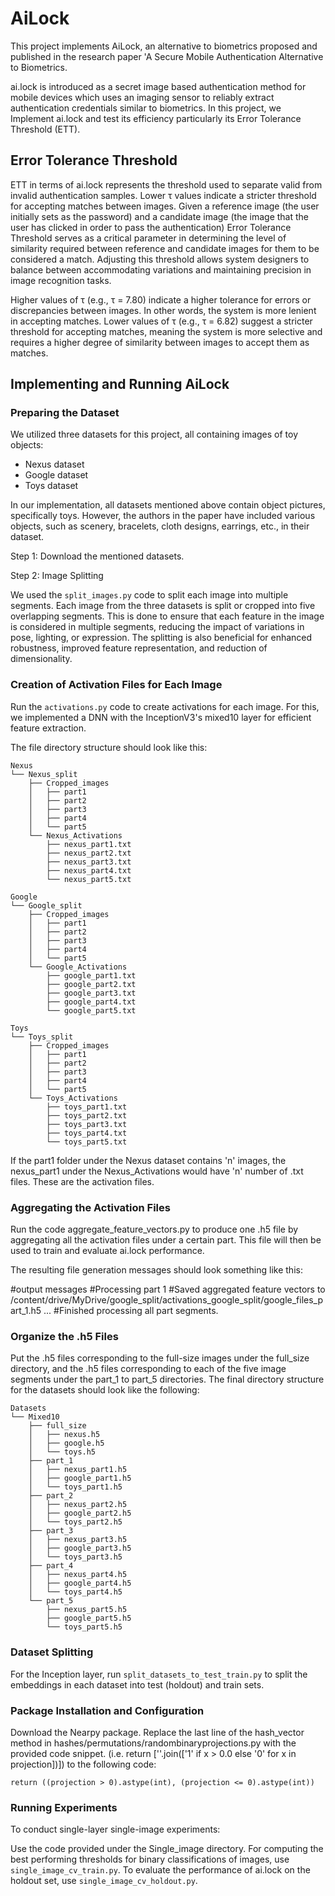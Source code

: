# AiLock
This project implements AiLock, an alternative to biometrics proposed and published in the research paper 'A Secure Mobile Authentication Alternative to Biometrics.

ai.lock is introduced as a secret image based authentication method for mobile devices which uses an imaging sensor to reliably extract authentication credentials similar to biometrics. In this project, we Implement ai.lock and test its efficiency particularly its Error Tolerance Threshold (ETT).

## Error Tolerance Threshold
ETT in terms of ai.lock represents the threshold used to separate valid from invalid authentication samples. Lower τ values indicate a stricter threshold for accepting matches between images. Given a reference image (the user initially sets as the password) and a candidate image (the image that the user has clicked in order to pass the authentication) Error Tolerance Threshold serves as a critical parameter in determining the level of similarity required between reference and candidate images for them to be considered a match. Adjusting this threshold allows system designers to balance between accommodating variations and maintaining precision in image recognition tasks.

Higher values of τ (e.g., τ = 7.80) indicate a higher tolerance for errors or discrepancies between images. In other words, the system is more lenient in accepting matches.
Lower values of τ (e.g., τ = 6.82) suggest a stricter threshold for accepting matches, meaning the system is more selective and requires a higher degree of similarity between images to accept them as matches.

## Implementing and Running AiLock

### Preparing the Dataset

We utilized three datasets for this project, all containing images of toy objects:

- Nexus dataset
- Google dataset
- Toys dataset

In our implementation, all datasets mentioned above contain object pictures, specifically toys. However, the authors in the paper have included various objects, such as scenery, bracelets, cloth designs, earrings, etc., in their dataset.

Step 1: Download the mentioned datasets.

Step 2: Image Splitting

We used the `split_images.py` code to split each image into multiple segments. Each image from the three datasets is split or cropped into five overlapping segments. This is done to ensure that each feature in the image is considered in multiple segments, reducing the impact of variations in pose, lighting, or expression. The splitting is also beneficial for enhanced robustness, improved feature representation, and reduction of dimensionality.

### Creation of Activation Files for Each Image

Run the `activations.py` code to create activations for each image. For this, we implemented a DNN with the InceptionV3's mixed10 layer for efficient feature extraction.

The file directory structure should look like this:

```
Nexus
└── Nexus_split
    ├── Cropped_images
    │   ├── part1
    │   ├── part2
    │   ├── part3
    │   ├── part4
    │   └── part5
    └── Nexus_Activations
        ├── nexus_part1.txt
        ├── nexus_part2.txt
        ├── nexus_part3.txt
        ├── nexus_part4.txt
        └── nexus_part5.txt

Google
└── Google_split
    ├── Cropped_images
    │   ├── part1
    │   ├── part2
    │   ├── part3
    │   ├── part4
    │   └── part5
    └── Google_Activations
        ├── google_part1.txt
        ├── google_part2.txt
        ├── google_part3.txt
        ├── google_part4.txt
        └── google_part5.txt

Toys
└── Toys_split
    ├── Cropped_images
    │   ├── part1
    │   ├── part2
    │   ├── part3
    │   ├── part4
    │   └── part5
    └── Toys_Activations
        ├── toys_part1.txt
        ├── toys_part2.txt
        ├── toys_part3.txt
        ├── toys_part4.txt
        └── toys_part5.txt
```

If the part1 folder under the Nexus dataset contains 'n' images, the nexus_part1 under the Nexus_Activations would have 'n' number of .txt files. These are the activation files.

### Aggregating the Activation Files

Run the code aggregate_feature_vectors.py to produce one .h5 file by aggregating all the activation files under a certain part. This file will then be used to train and evaluate ai.lock performance.

The resulting file generation messages should look something like this:

#output messages
#Processing part 1
#Saved aggregated feature vectors to /content/drive/MyDrive/google_split/activations_google_split/google_files_part_1.h5
...
#Finished processing all part segments.


### Organize the .h5 Files

Put the .h5 files corresponding to the full-size images under the full_size directory, and the .h5 files corresponding to each of the five image segments under the part_1 to part_5 directories. The final directory structure for the datasets should look like the following:

```
Datasets
└── Mixed10
    ├── full_size
    │   ├── nexus.h5
    │   ├── google.h5
    │   └── toys.h5
    ├── part_1
    │   ├── nexus_part1.h5
    │   ├── google_part1.h5
    │   └── toys_part1.h5
    ├── part_2
    │   ├── nexus_part2.h5
    │   ├── google_part2.h5
    │   └── toys_part2.h5
    ├── part_3
    │   ├── nexus_part3.h5
    │   ├── google_part3.h5
    │   └── toys_part3.h5
    ├── part_4
    │   ├── nexus_part4.h5
    │   ├── google_part4.h5
    │   └── toys_part4.h5
    └── part_5
        ├── nexus_part5.h5
        ├── google_part5.h5
        └── toys_part5.h5

```

### Dataset Splitting

For the Inception layer, run `split_datasets_to_test_train.py` to split the embeddings in each dataset into test (holdout) and train sets.

### Package Installation and Configuration

Download the Nearpy package.
Replace the last line of the hash_vector method in hashes/permutations/randombinaryprojections.py with the provided code snippet. (i.e. return [''.join(['1' if x > 0.0 else '0' for x in projection])]) to the following code:


```
return ((projection > 0).astype(int), (projection <= 0).astype(int))
```

### Running Experiments

To conduct single-layer single-image experiments:

Use the code provided under the Single_image directory.
For computing the best performing thresholds for binary classifications of images, use `single_image_cv_train.py`.
To evaluate the performance of ai.lock on the holdout set, use `single_image_cv_holdout.py`.
